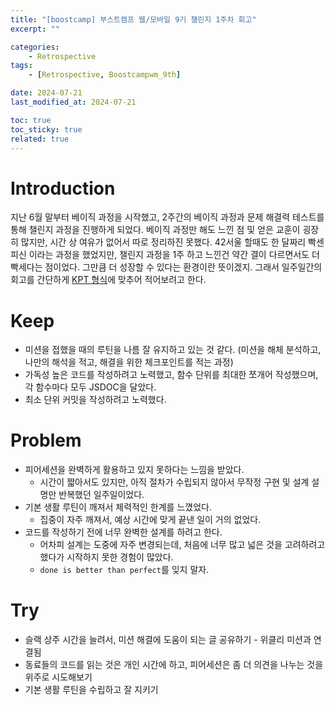 ```yaml
---
title: "[boostcamp] 부스트캠프 웹/모바일 9기 챌린지 1주차 회고"
excerpt: ""

categories:
    - Retrospective
tags:
    - [Retrospective, Boostcampwm_9th]

date: 2024-07-21
last_modified_at: 2024-07-21

toc: true
toc_sticky: true
related: true
---
```


# Introduction

지난 6월 말부터 베이직 과정을 시작했고, 2주간의 베이직 과정과 문제 해결력 테스트를 통해 챌린지 과정을 진행하게 되었다. 베이직 과정만 해도 느낀 점 및 얻은 교훈이 굉장히 많지만, 시간 상 여유가 없어서 따로 정리하진 못했다. 42서울 할때도 한 달짜리 빡센 피신 이라는 과정을 했었지만, 챌린지 과정을 1주 하고 느낀건 약간 결이 다르면서도 더 빡세다는 점이었다. 그만큼 더 성장할 수 있다는 환경이란 뜻이겠지. 그래서 일주일간의 회고를 간단하게 [KPT 형식](https://zzsza.github.io/diary/2023/06/05/how-to-retrospect/)에 맞추어 적어보려고 한다.

# Keep

- 미션을 접했을 때의 루틴을 나름 잘 유지하고 있는 것 같다. (미션을 해체 분석하고, 나만의 해석을 적고, 해결을 위한 체크포인트를 적는 과정)
- 가독성 높은 코드를 작성하려고 노력했고, 함수 단위를 최대한 쪼개어 작성했으며, 각 함수마다 모두 JSDOC을 달았다.
- 최소 단위 커밋을 작성하려고 노력했다.

# Problem

- 피어세션을 완벽하게 활용하고 있지 못하다는 느낌을 받았다.
    - 시간이 짧아서도 있지만, 아직 절차가 수립되지 않아서 무작정 구현 및 설계 설명만 반복했던 일주일이었다.
- 기본 생활 루틴이 깨져서 체력적인 한계를 느꼈었다.
    - 집중이 자주 깨져서, 예상 시간에 맞게 끝낸 일이 거의 없었다.
- 코드를 작성하기 전에 너무 완벽한 설계를 하려고 한다.
    - 어차피 설계는 도중에 자주 변경되는데, 처음에 너무 많고 넓은 것을 고려하려고 했다가 시작하지 못한 경험이 많았다.
    - `done is better than perfect`를 잊지 말자.

# Try

- 슬랙 상주 시간을 늘려서, 미션 해결에 도움이 되는 글 공유하기 - 위클리 미션과 연결됨
- 동료들의 코드를 읽는 것은 개인 시간에 하고, 피어세션은 좀 더 의견을 나누는 것을 위주로 시도해보기
- 기본 생활 루틴을 수립하고 잘 지키기